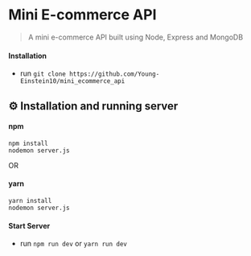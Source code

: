 # Mini E-commerce API

>A mini e-commerce API built using Node, Express and MongoDB

#### Installation
* run   ```git clone https://github.com/Young-Einstein10/mini_ecommerce_api``` 

## :gear: Installation and running server

#### npm
    npm install
    nodemon server.js

OR

#### yarn
    yarn install
    nodemon server.js

#### Start Server
* run	```npm run dev``` or ```yarn run dev```
    




